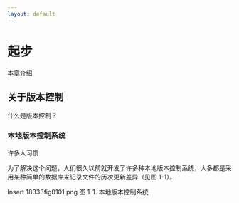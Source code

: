 ```yaml
---
layout: default
---
```


# 起步 #

本章介绍

## 关于版本控制 ##

什么是版本控制？


### 本地版本控制系统 ###

许多人习惯

为了解决这个问题，人们很久以前就开发了许多种本地版本控制系统，大多都是采用某种简单的数据库来记录文件的历次更新差异（见图 1-1）。

Insert 18333fig0101.png 
图 1-1. 本地版本控制系统
